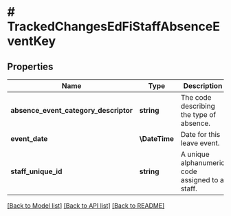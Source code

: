 # # TrackedChangesEdFiStaffAbsenceEventKey

## Properties

Name | Type | Description | Notes
------------ | ------------- | ------------- | -------------
**absence_event_category_descriptor** | **string** | The code describing the type of absence. | [optional]
**event_date** | **\DateTime** | Date for this leave event. | [optional]
**staff_unique_id** | **string** | A unique alphanumeric code assigned to a staff. | [optional]

[[Back to Model list]](../../README.md#models) [[Back to API list]](../../README.md#endpoints) [[Back to README]](../../README.md)
